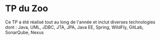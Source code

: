 # TP du Zoo

Ce TP a été réalisé tout au long de l'année et inclut diverses technologies dont : Java, UML, JDBC, JTA, JPA, Java EE, Spring, WildFly, GitLab, SonarQube, Nexus
